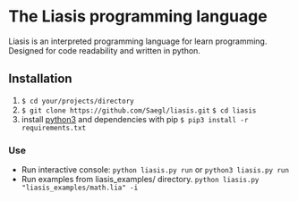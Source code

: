 # The Liasis programming language

Liasis is an interpreted programming language 
for learn programming.
Designed for code readability and written in python.

## Installation

1. `$ cd your/projects/directory`
2. `$ git clone https://github.com/Saegl/liasis.git`
`$ cd liasis`
3. install [python3](https://www.python.org) and dependencies with pip
`$ pip3 install -r requirements.txt`

### Use

- Run interactive console:
`python liasis.py run` or `python3 liasis.py run`
- Run examples from liasis_examples/ directory.
`python liasis.py "liasis_examples/math.lia" -i`
